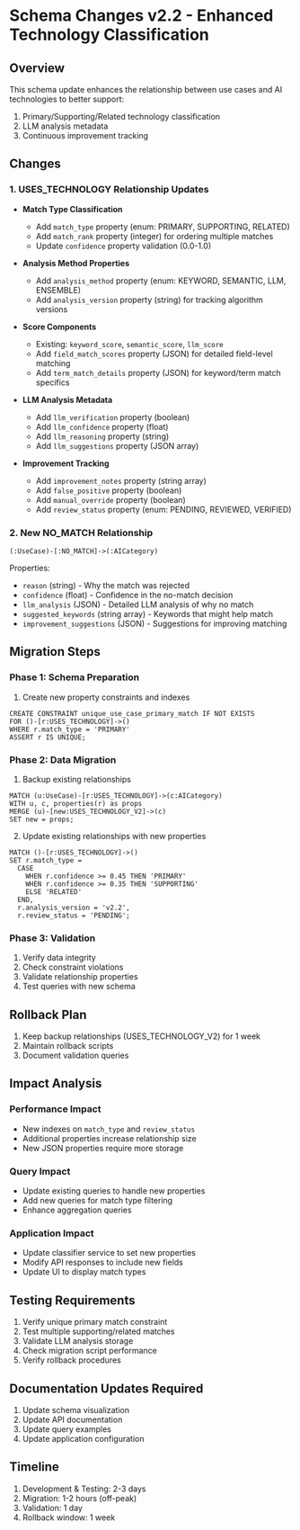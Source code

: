 # Schema Changes v2.2 - Enhanced Technology Classification

## Overview
This schema update enhances the relationship between use cases and AI technologies to better support:
1. Primary/Supporting/Related technology classification
2. LLM analysis metadata
3. Continuous improvement tracking

## Changes

### 1. USES_TECHNOLOGY Relationship Updates
- **Match Type Classification**
  - Add `match_type` property (enum: PRIMARY, SUPPORTING, RELATED)
  - Add `match_rank` property (integer) for ordering multiple matches
  - Update `confidence` property validation (0.0-1.0)

- **Analysis Method Properties**
  - Add `analysis_method` property (enum: KEYWORD, SEMANTIC, LLM, ENSEMBLE)
  - Add `analysis_version` property (string) for tracking algorithm versions

- **Score Components**
  - Existing: `keyword_score`, `semantic_score`, `llm_score`
  - Add `field_match_scores` property (JSON) for detailed field-level matching
  - Add `term_match_details` property (JSON) for keyword/term match specifics

- **LLM Analysis Metadata**
  - Add `llm_verification` property (boolean)
  - Add `llm_confidence` property (float)
  - Add `llm_reasoning` property (string)
  - Add `llm_suggestions` property (JSON array)

- **Improvement Tracking**
  - Add `improvement_notes` property (string array)
  - Add `false_positive` property (boolean)
  - Add `manual_override` property (boolean)
  - Add `review_status` property (enum: PENDING, REVIEWED, VERIFIED)

### 2. New NO_MATCH Relationship
```cypher
(:UseCase)-[:NO_MATCH]->(:AICategory)
```
Properties:
- `reason` (string) - Why the match was rejected
- `confidence` (float) - Confidence in the no-match decision
- `llm_analysis` (JSON) - Detailed LLM analysis of why no match
- `suggested_keywords` (string array) - Keywords that might help match
- `improvement_suggestions` (JSON) - Suggestions for improving matching

## Migration Steps

### Phase 1: Schema Preparation
1. Create new property constraints and indexes
```cypher
CREATE CONSTRAINT unique_use_case_primary_match IF NOT EXISTS
FOR ()-[r:USES_TECHNOLOGY]->()
WHERE r.match_type = 'PRIMARY'
ASSERT r IS UNIQUE;
```

### Phase 2: Data Migration
1. Backup existing relationships
```cypher
MATCH (u:UseCase)-[r:USES_TECHNOLOGY]->(c:AICategory)
WITH u, c, properties(r) as props
MERGE (u)-[new:USES_TECHNOLOGY_V2]->(c)
SET new = props;
```

2. Update existing relationships with new properties
```cypher
MATCH ()-[r:USES_TECHNOLOGY]->()
SET r.match_type = 
  CASE 
    WHEN r.confidence >= 0.45 THEN 'PRIMARY'
    WHEN r.confidence >= 0.35 THEN 'SUPPORTING'
    ELSE 'RELATED'
  END,
  r.analysis_version = 'v2.2',
  r.review_status = 'PENDING';
```

### Phase 3: Validation
1. Verify data integrity
2. Check constraint violations
3. Validate relationship properties
4. Test queries with new schema

## Rollback Plan
1. Keep backup relationships (USES_TECHNOLOGY_V2) for 1 week
2. Maintain rollback scripts
3. Document validation queries

## Impact Analysis

### Performance Impact
- New indexes on `match_type` and `review_status`
- Additional properties increase relationship size
- New JSON properties require more storage

### Query Impact
- Update existing queries to handle new properties
- Add new queries for match type filtering
- Enhance aggregation queries

### Application Impact
- Update classifier service to set new properties
- Modify API responses to include new fields
- Update UI to display match types

## Testing Requirements
1. Verify unique primary match constraint
2. Test multiple supporting/related matches
3. Validate LLM analysis storage
4. Check migration script performance
5. Verify rollback procedures

## Documentation Updates Required
1. Update schema visualization
2. Update API documentation
3. Update query examples
4. Update application configuration

## Timeline
1. Development & Testing: 2-3 days
2. Migration: 1-2 hours (off-peak)
3. Validation: 1 day
4. Rollback window: 1 week 